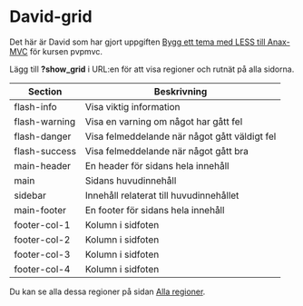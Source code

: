 David-grid
===========

Det här är David som har gjort uppgiften 
[Bygg ett tema med LESS till Anax-MVC](http://dbwebb.se/kunskap/bygg-ett-tema-med-less-till-anax-mvc)
för kursen pvpmvc.

Lägg till **?show_grid** i URL:en för att visa regioner och rutnät på alla sidorna.

| Section          | Beskrivning   
| ---------------- | -------------
| flash-info       | Visa viktig information
| flash-warning    | Visa en varning om något har gått fel
| flash-danger     | Visa felmeddelande när något gått väldigt fel
| flash-success    | Visa felmeddelande när något gått bra
| main-header      | En header för sidans hela innehåll
| main             | Sidans huvudinnehåll
| sidebar          | Innehåll relaterat till huvudinnehållet
| main-footer      | En footer för sidans hela innehåll
| footer-col-1     | Kolumn i sidfoten
| footer-col-2     | Kolumn i sidfoten
| footer-col-3     | Kolumn i sidfoten
| footer-col-4     | Kolumn i sidfoten

Du kan se alla dessa regioner på sidan [Alla regioner](theme/regions).